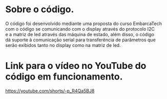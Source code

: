 # Sobre o código.
O código foi desenvolvido mediante uma proposta do curso EmbarcaTech</br>
com o código se comunicando com o display através do protocolo I2C</br>
e a matriz de led através das máquina de estado, além disso, o código</br>
dá suporte à comunicação serial para transferência de parâmetros que</br>
serão exibidos tanto no display como na matriz de led.</br>
# Link para o vídeo no YouTube do código em funcionamento.
https://youtube.com/shorts/-p_R4Qa5BJ8
